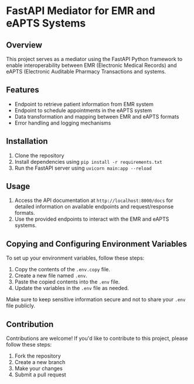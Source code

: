 ﻿# FastAPI Mediator for EMR and eAPTS Systems

## Overview

This project serves as a mediator using the FastAPI Python framework to enable interoperability between EMR (Electronic Medical Records) and eAPTS (Electronic Auditable Pharmacy Transactions and systems.

## Features

- Endpoint to retrieve patient information from EMR system
- Endpoint to schedule appointments in the eAPTS system
- Data transformation and mapping between EMR and eAPTS formats
- Error handling and logging mechanisms

## Installation

1. Clone the repository
2. Install dependencies using `pip install -r requirements.txt`
3. Run the FastAPI server using `uvicorn main:app --reload`

## Usage

1. Access the API documentation at `http://localhost:8000/docs` for detailed information on available endpoints and request/response formats.
2. Use the provided endpoints to interact with the EMR and eAPTS systems.

## Copying and Configuring Environment Variables

To set up your environment variables, follow these steps:

1. Copy the contents of the `.env.copy` file.
2. Create a new file named `.env`.
3. Paste the copied contents into the `.env` file.
4. Update the variables in the `.env` file as needed.

Make sure to keep sensitive information secure and not to share your `.env` file publicly.

## Contribution

Contributions are welcome! If you'd like to contribute to this project, please follow these steps:

1. Fork the repository
2. Create a new branch
3. Make your changes
4. Submit a pull request
